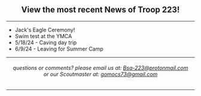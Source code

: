 <h2>View the most recent News of Troop 223!</h2>

<hr>

  <div class="UlListLeft">

<ul>
  
<li>Jack's Eagle Ceremony!</li>

<li>Swim test at the YMCA</li>

<li>5/18/24 - Caving day trip</li>

<li>6/9/24 - Leaving for Summer Camp</li>

</ul>

</div>

<hr>

<h6>
questions or comments? please email us at: <a href="mailto:Bsa-223@protonmail.com">Bsa-223@protonmail.com </a> 
<br> or our Scoutmaster at: 
<a href="mailto:gomocs73@gmail.com">gomocs73@gmail.com</a>
</h6>

<hr>


<style>

body{

text-align: center;

  
}

.UlListLeft{

text-align: left;
    
  }
  
</style>

